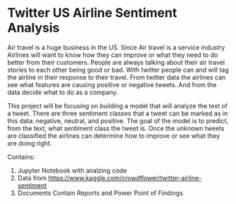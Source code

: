 # Twitter US Airline Sentiment Analysis

Air travel is a huge business in the US. Since Air travel is a service industry Airlines will want
to know how they can improve or what they need to do better from their customers. People are
always talking about their air travel stories to each other being good or bad. With twitter people can
and will tag the airline in their response to their travel. From twitter data the airlines can see what
features are causing positive or negative tweets. And from the data decide what to do as a company.

This project will be focusing on building a model that will analyze the text of a tweet. There
are three sentiment classes that a tweet can be marked as in this data: negative, neutral, and
positive. The goal of the model is to predict, from the text, what sentiment class the tweet is. Once
the unknown tweets are classified the airlines can determine how to improve or see what they are
doing right.

Contains:

1.  Jupyter Notebook with analzing code
2.  Data from https://www.kaggle.com/crowdflower/twitter-airline-sentiment
3.  Documents Contain Reports and Power Point of Findings
